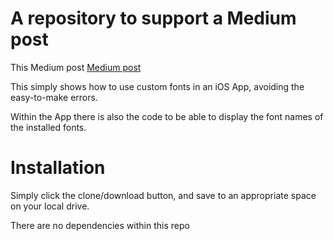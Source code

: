 # A repository to support a Medium post
This Medium post [Medium post](https://medium.com/@stevenpcurtis.sc/common-errors-when-using-custom-fonts-in-your-ios-app-15b5a30b7405)

This simply shows how to use custom fonts in an iOS App, avoiding the easy-to-make errors. 

Within the App there is also the code to be able to display the font names of the installed fonts.

# Installation

Simply click the clone/download button, and save to an appropriate space on your local drive.

There are no dependencies within this repo
